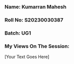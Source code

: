 ### Name: Kumarran Mahesh
### Roll No: S20230030387
### Batch: UG1

### My Views On The Session:
[Your Text Goes Here]
